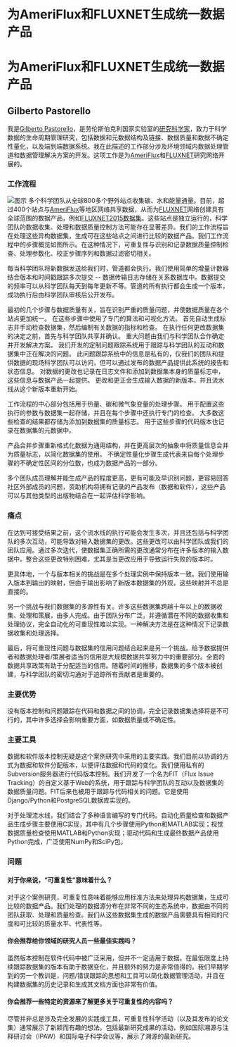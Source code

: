 # 为AmeriFlux和FLUXNET生成统一数据产品

# 为AmeriFlux和FLUXNET生成统一数据产品

## Gilberto Pastorello

我是[Gilberto Pastorello](http://www.gilbertozp.org/)，是劳伦斯伯克利国家实验室的[研究科学家](http://crd.lbl.gov/departments/data-science-and-technology/idf/staff/gilberto-pastorello/)，致力于科学数据的生命周期管理研究，包括数据和元数据结构及链接、数据质量和数据不确定性量化，以及端到端数据系统。我在此描述的工作部分涉及环境领域内数据处理管道和数据管理解决方案的开发。这项工作是为[AmeriFlux](http://ameriflux.lbl.gov/)和[FLUXNET](http://fluxnet.fluxdata.org/)研究网络开展的。

### 工作流程

![图示](gzpastorello.png) 多个科学团队从全球800多个野外站点收集碳、水和能量通量。目前，超过400个站点与[AmeriFlux](http://ameriflux.lbl.gov/)等地区网络共享数据，从而为[FLUXNET](http://fluxnet.fluxdata.org/)网络创建具有全球范围的数据产品，例如[FLUXNET2015数据集](http://fluxnet.fluxdata.org/data/fluxnet2015-dataset/)。这些站点是独立运行的，科学团队的数据收集、处理和数据质量控制方法可能存在显著差异。我们的工作流程旨在处理这些异构数据集，生成可在这些站点之间进行比较的数据产品。我们工作流程中的步骤概览如图所示。在这种情况下，可重复性与识别和记录数据质量控制检查、处理参数化、校正步骤序列和数据过滤密切相关。

每当科学团队将新数据发送给我们时，管道都会执行。我们使用简单的增量计数器结合版本和时间戳跟踪多次提交 -- 数据传输日志存储在关系数据库中。数据提交的频率可以从科学团队每天到每年更新不等。管道的所有执行都会生成一个版本，成功执行后由科学团队审核后公开发布。

最初的几个步骤与数据质量有关，旨在识别严重的质量问题，并使数据质量在各个站点更加统一。 在这些步骤中使用了专门的算法和可视化方法。 首先自动生成标志并手动检查数据集，然后编制有关数据的指标和检查。 在执行任何更改数据集的决定之前，首先与科学团队共享并确认。 重大问题由我们与科学团队合作确定并开发解决方案。 我们开发的定制问题跟踪系统用于跟踪与科学团队的互动和数据集中正在解决的问题。 此问题跟踪系统中的信息是私有的，仅我们的团队和提供数据的现场科学团队可以访问，但可以通过发布的数据产品提供此系统的报告和状态信息。 对数据的更改也记录在日志文件和添加到数据集本身的质量标志中，这些信息与数据产品一起提供。 更改和更正会生成输入数据的新版本，并且流水线从这个新版本重新开始。

工作流程的中心部分包括用于热量、碳和微气象变量的处理步骤。 用于配置这些执行的参数与数据集一起存储，并且在每个步骤中还执行专门的检查。 大多数这些检查的结果都存储为添加到数据集的质量标志。 用于这些步骤的代码版本也记录在数据集的元数据中。

产品合并步骤重新格式化数据为通用结构，并在更高层次的抽象中将质量信息合并为质量标志，以简化数据集的使用。 不确定性量化步骤生成代表来自每个处理步骤的不确定性区间的分位数，也成为数据产品的一部分。

多个团队成员理解并能生成产品的程度更高，更有可能及早识别问题，更容易回答社区外部成员的问题，资助机构将拥有记录的产品发布（数据和软件），这些产品可以与其他类型的出版物结合在一起评估科学影响。

### 痛点

在达到可接受结果之前，这个流水线的执行可能会发生多次，并且还包括与科学团队的多次互动，可能导致对输入数据集的更改。这些更改可以由科学团队或我们的团队应用。通过多次迭代，使数据集正确所需的更改通常分布在许多版本的输入数据中。整合这些更改特别困难，尤其是当更改应用于导致运行失败的版本时。

更具体地，一个与版本相关的挑战是在多个处理实例中保持版本一致。我们使用输入版本到输出的映射，但由于输出影响了新版本数据集的外观，这些映射并不总是直接的。

另一个挑战与我们数据集的多源性有关。许多这些数据集跨越十年以上的数据收集、处理和策展，由多人完成。由于团队分布广泛，并遵循潜在不同的数据收集和处理协议，完全自动化的可重现性难以实现。一种解决方法是在这种情况下记录数据收集和处理选择。

最后，将可重现性问题与数据集的信用问题结合起来是另一个挑战。给予数据提供者和数据处理者/策展者适当的信用是大规模数据共享努力中的重要部分。全面的数据共享政策有助于分配适当的信用。随着时间的推移，数据集的多个版本被创建，与科学团队的密切沟通对于追踪所有贡献者是重要的。

### 主要优势

没有版本控制和问题跟踪在代码和数据之间的协调，完全记录数据集选择将是不可行的，其中许多选择会影响重要方面，如数据质量或不确定性。

### 主要工具

数据和软件版本控制无疑是这个案例研究中采用的主要实践。我们目前以协调的方式为数据和软件分配版本，以便评估数据和代码的变化。我们使用私有的Subversion服务器进行代码版本控制。我们开发了一个名为FIT（Flux Issue Tracking）的自定义基于Web的系统，用于跟踪与科学团队的互动以及数据集的数据质量问题。FIT后来也被用于跟踪与代码相关的问题。它是使用Django/Python和PostgreSQL数据库实现的。

对于处理流水线，我们结合了多种语言编写的专门代码。自动化质量检查和数据产品生成步骤主要使用C实现，其中有几个步骤使用Python和MATLAB实现；视觉数据质量检查使用MATLAB和Python实现；驱动代码和生成最终数据产品使用Python完成，广泛使用NumPy和SciPy包。

### 问题

#### 对于你来说，“可重复性”意味着什么？

对于这个案例研究，可重复性意味着能够应用标准方法来处理异构数据集，生成可比较的数据产品。我们处理的数据源分布在非常不同的生态系统中，数据由不同的团队获取、处理和质量检查。我们从这些数据集生成的数据产品需要具有相同的尺度和可比较的质量水平、代表性等。

#### 你会推荐给你领域的研究人员一些最佳实践吗？

虽然版本控制在软件代码中被广泛采用，但并不一定适用于数据。在最低限度上持续跟踪数据集的版本有助于数据变化，并且额外的努力是非常值得的。我们早期学到的另一个教训是，问题/错误跟踪的思想和工具可以简化数据管理活动，并且在构建数据集的历史记录和生成其文档方面也非常有价值。

#### 你会推荐一些特定的资源来了解更多关于可重复性的内容吗？

尽管并非总是涉及完全发展的实践或工具，可重复性科学活动（以及其发布的论文集）通常展示了新颖而有趣的想法。包括最新研究成果的活动，例如国际溯源与注释研讨会（IPAW）和国际电子科学会议等，展示了溯源的最新研究。
